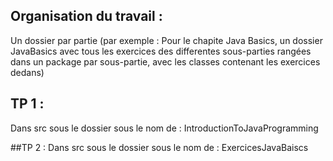

## Organisation du travail :
Un dossier par partie (par exemple : Pour le chapite Java Basics, un dossier JavaBasics avec tous les exercices des differentes sous-parties rangées dans un package par sous-partie, avec les classes contenant les exercices dedans)

## TP 1 :
Dans src sous le dossier sous le nom de : IntroductionToJavaProgramming

##TP 2 :
Dans src sous le dossier sous le nom de : ExercicesJavaBaiscs
